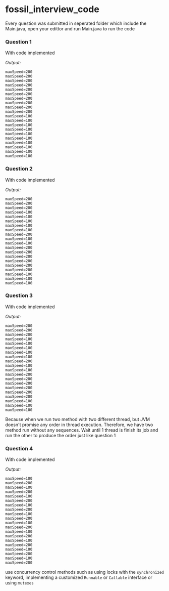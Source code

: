 # fossil_interview_code
Every question was submitted in seperated folder which include the Main.java, open your edittor and run Main.java to run the code
### Question 1
With code implemented

*Output:*
```
maxSpeed=200
maxSpeed=200
maxSpeed=200
maxSpeed=200
maxSpeed=200
maxSpeed=200
maxSpeed=200
maxSpeed=200
maxSpeed=200
maxSpeed=200
maxSpeed=100
maxSpeed=100
maxSpeed=100
maxSpeed=100
maxSpeed=100
maxSpeed=100
maxSpeed=100
maxSpeed=100
maxSpeed=100
maxSpeed=100
```

### Question 2
With code implemented

*Output:*
```
maxSpeed=200
maxSpeed=200
maxSpeed=200
maxSpeed=100
maxSpeed=100
maxSpeed=100
maxSpeed=100
maxSpeed=100
maxSpeed=200
maxSpeed=100
maxSpeed=100
maxSpeed=200
maxSpeed=200
maxSpeed=200
maxSpeed=200
maxSpeed=200
maxSpeed=200
maxSpeed=100
maxSpeed=100
maxSpeed=100
```
### Question 3
With code implemented

*Output:*
```
maxSpeed=200
maxSpeed=200
maxSpeed=200
maxSpeed=100
maxSpeed=100
maxSpeed=100
maxSpeed=100
maxSpeed=100
maxSpeed=200
maxSpeed=100
maxSpeed=100
maxSpeed=200
maxSpeed=200
maxSpeed=200
maxSpeed=200
maxSpeed=200
maxSpeed=200
maxSpeed=100
maxSpeed=100
maxSpeed=100
```
Because when we run two method with two different thread, but JVM doesn't promise any order in thread execution.
Therefore, we have two method run without any sequences. Wait until 1 thread is finish its job and run the other to produce the order just like question 1

### Question 4
With code implemented

*Output:*
```
maxSpeed=100
maxSpeed=200
maxSpeed=100
maxSpeed=200
maxSpeed=100
maxSpeed=200
maxSpeed=100
maxSpeed=200
maxSpeed=100
maxSpeed=200
maxSpeed=100
maxSpeed=200
maxSpeed=100
maxSpeed=200
maxSpeed=100
maxSpeed=200
maxSpeed=100
maxSpeed=200
maxSpeed=100
maxSpeed=200
```
use concurrency control methods such as using locks with the `synchronized` keyword, implementing a customized `Runnable` or `Callable` interface or using `mutexes`